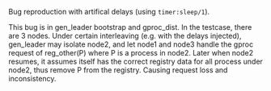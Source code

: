 Bug reproduction with artifical delays (using `timer:sleep/1`).

This bug is in gen_leader bootstrap and gproc_dist.
In the testcase, there are 3 nodes.
Under certain interleaving (e.g. with the delays injected),
gen_leader may isolate node2, and let node1 and node3 handle the gproc request of reg_other(P) where P is a process in node2.
Later when node2 resumes, it assumes itself has the correct registry data for all process under node2, thus remove P from the registry.
Causing request loss and inconsistency.
